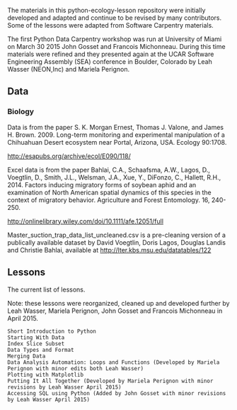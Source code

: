 The materials in this python-ecology-lesson repository were initially developed
and adapted and continue to be revised by many contributors. Some of the lessons
were adapted from Software Carpentry materials.

The first Python Data Carpentry workshop was run at University of Miami on March
30 2015 John Gosset and Francois Michonneau. During this time materials were
refined and they presented again at the UCAR Software Engineering Assembly (SEA)
conference in Boulder, Colorado by Leah Wasser (NEON,Inc) and Mariela Perignon.

## Data

### Biology

Data is from the paper S. K. Morgan Ernest, Thomas J. Valone, and James H.
Brown. 2009. Long-term monitoring and experimental manipulation of a Chihuahuan
Desert ecosystem near Portal, Arizona, USA. Ecology 90:1708.

http://esapubs.org/archive/ecol/E090/118/

Excel data is from the paper Bahlai, C.A., Schaafsma, A.W., Lagos, D., Voegtlin,
D., Smith, J.L., Welsman, J.A., Xue, Y., DiFonzo, C., Hallett, R.H., 2014.
Factors inducing migratory forms of soybean aphid and an examination of North
American spatial dynamics of this species in the context of migratory behavior.
Agriculture and Forest Entomology. 16, 240-250.

http://onlinelibrary.wiley.com/doi/10.1111/afe.12051/full

Master_suction_trap_data_list_uncleaned.csv is a pre-cleaning version of a
publically available dataset by David Voegtlin, Doris Lagos, Douglas Landis and
Christie Bahlai, available at http://lter.kbs.msu.edu/datatables/122

## Lessons

The current list of lessons.

Note: these lessons were reorganized, cleaned up and developed further by Leah
Wasser, Mariela Perignon, John Gosset and Francois Michonneau in April 2015. 

    Short Introduction to Python
    Starting With Data
    Index Slice Subset
    Data Types and Format
    Merging Data
    Data Analysis Automation: Loops and Functions (Developed by Mariela Perignon with minor edits both Leah Wasser)
    Plotting with Matplotlib
    Putting It All Together (Developed by Mariela Perignon with minor revisions by Leah Wasser April 2015)
    Accessing SQL using Python (Added by John Gosset with minor revisions by Leah Wasser April 2015)

